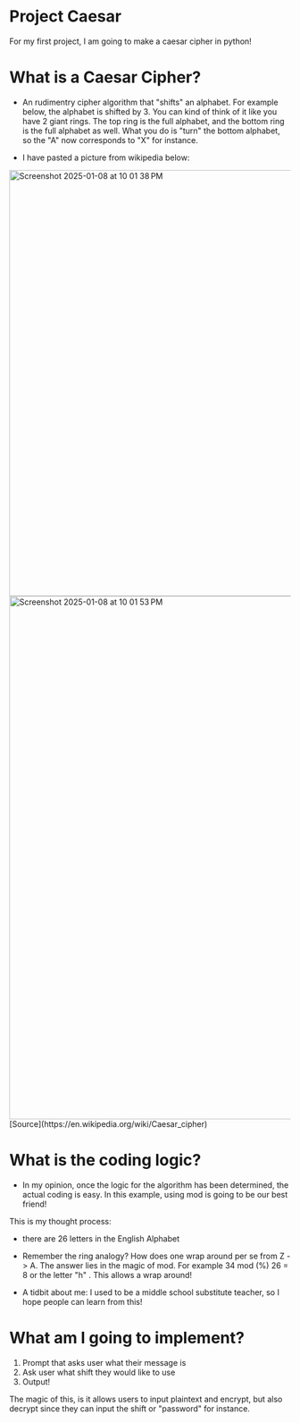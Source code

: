 # Project Caesar

For my first project, I am going to make a caesar cipher in python!

# What is a Caesar Cipher?

- An rudimentry cipher algorithm that "shifts" an alphabet. For example below, the alphabet is shifted by 3. You can kind of think of it like you have 2 giant rings. The top ring is the full alphabet, and the bottom ring is the full alphabet as well. What you do is "turn" the bottom alphabet, so the "A" now corresponds to "X" for instance.
  
- I have pasted a picture from wikipedia below:

<img width="762" alt="Screenshot 2025-01-08 at 10 01 38 PM" src="https://github.com/user-attachments/assets/9b75cb63-8565-49d9-9edb-434f81191d42" />
<img width="936" alt="Screenshot 2025-01-08 at 10 01 53 PM" src="https://github.com/user-attachments/assets/7a639ea5-6f69-4f02-b9d4-c3b2ca55e51b" />
[Source](https://en.wikipedia.org/wiki/Caesar_cipher)


# What is the coding logic?

- In my opinion, once the logic for the algorithm has been determined, the actual coding is easy. In this example, using mod is going to be our best friend! 

This is my thought process:

- there are 26 letters in the English Alphabet
- Remember the ring analogy? How does one wrap around per se from Z -> A. The answer lies in the magic of mod. For example 34 mod (%) 26 = 8 or the letter "h" . This allows a wrap around!

- A tidbit about me: I used to be a middle school substitute teacher, so I hope people can learn from this!


# What am I going to implement?

1. Prompt that asks user what their message is
2. Ask user what shift they would like to use
3. Output!

The magic of this, is it allows users to input plaintext and encrypt, but also decrypt since they can input the shift or "password" for instance.
